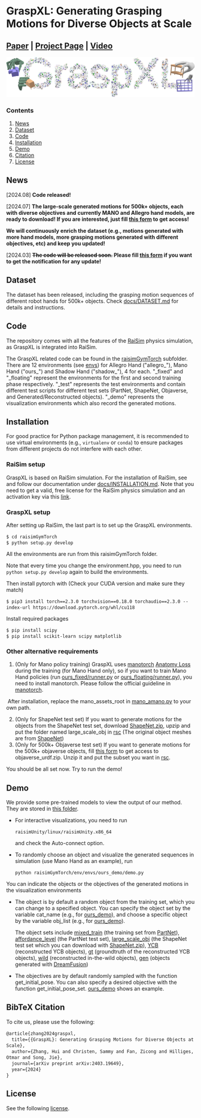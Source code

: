 # GraspXL: Generating Grasping Motions for Diverse Objects at Scale

## [Paper](https://arxiv.org/pdf/2403.19649.pdf) | [Project Page](https://eth-ait.github.io/graspxl/) | [Video](https://youtu.be/0-dRbxmX2PI)

<img src="/tease_more.jpg" /> 

### Contents

1. [News](#News)
2. [Dataset](#Dataset)
3. [Code](#Code)
4. [Installation](#installation)
5. [Demo](#Demo)
6. [Citation](#citation)
7. [License](#license)

## News
[2024.08] **Code released!**

[2024.07] **The large-scale generated motions for 500k+ objects, each with diverse objectives and currently MANO and Allegro hand models, are ready to download! If you are interested, just fill [this form](https://forms.gle/dNwaGvtb4ppi1HZt5) to get access!**

**We will continuously enrich the dataset (e.g., motions generated with more hand models, more grasping motions generated with different objectives, etc) and keep you updated!**

[2024.03] **~~The code will be released soon.~~ Please fill [this form](https://forms.gle/dNwaGvtb4ppi1HZt5) if you want to get the notification for any update!**



## Dataset
The dataset has been released, including the grasping motion sequences of different robot hands for 500k+ objects. Check [docs/DATASET.md](./docs/DATASET.md) for details and instructions.



## Code

The repository comes with all the features of the [RaiSim](https://raisim.com/) physics simulation, as GraspXL is integrated into RaiSim.

The GraspXL related code can be found in the [raisimGymTorch](./raisimGymTorch) subfolder. There are 12 environments (see [envs](./raisimGymTorch/raisimGymTorch/env/envs/)) for Allegro Hand ("allegro\_"), Mano Hand ("ours\_") and Shadow Hand ("shadow\_"), 4 for each. "\_fixed" and "\_floating" represent the environments for the first and second training phase respectively. "\_test" represents the test environments and contain different test scripts for different test sets (PartNet, ShapeNet, Objaverse, and Generated/Reconstructed objects). "\_demo" represents the visualization environments which also record the generated motions.



## Installation


For good practice for Python package management, it is recommended to use virtual environments (e.g., `virtualenv` or `conda`) to ensure packages from different projects do not interfere with each other.

### RaiSim setup

GraspXL is based on RaiSim simulation. For the installation of RaiSim, see and follow our documentation under [docs/INSTALLATION.md](./docs/INSTALLATION.md). Note that you need to get a valid, free license for the RaiSim physics simulation and an activation key via this [link](https://docs.google.com/forms/d/e/1FAIpQLSc1FjnRj4BV9xSTgrrRH-GMDsio_Um4DmD0Yt12MLNAFKm12Q/viewform). 

### GraspXL setup

After setting up RaiSim, the last part is to set up the GraspXL environments.

```
$ cd raisimGymTorch 
$ python setup.py develop
```

All the environments are run from this raisimGymTorch folder. 

Note that every time you change the environment.hpp, you need to run `python setup.py develop` again to build the environments.

Then install pytorch with (Check your CUDA version and make sure they match)

```
$ pip3 install torch==2.3.0 torchvision==0.18.0 torchaudio==2.3.0 --index-url https://download.pytorch.org/whl/cu118
```

Install required packages

```
$ pip install scipy
$ pip install scikit-learn scipy matplotlib
```

### Other alternative requirements

1. (Only for Mano policy training) GraspXL uses [manotorch](https://github.com/lixiny/manotorch) [Anatomy Loss](https://github.com/lixiny/manotorch#anatomy-loss) during the training (for Mano Hand only), so if you want to train Mano Hand policies (run [ours_fixed/runner.py](./raisimGymTorch/raisimGymTorch/env/envs/ours_fixed/runner.py) or [ours_floating/runner.py](./raisimGymTorch/raisimGymTorch/env/envs/ours_floating/runner.py)), you need to install manotorch. Please follow the official guideline in [manotorch](https://github.com/lixiny/manotorch).

​	After installation, replace the mano_assets_root in [mano_amano.py](https://github.com/zdchan/GraspXL/blob/1e239242082ec2bae9b9eddb4895f9f4f1d640af/raisimGymTorch/raisimGymTorch/helper/mano_amano.py#L10-L13) to your own path.

2. (Only for ShapeNet test set) If you want to generate motions for the objects from the ShapeNet test set, download [ShapeNet.zip](https://1drv.ms/u/s!ArIwHmrYW4HkoO0tm1D48rVudC4Bnw?e=DyEtsL), upzip and put the folder named large_scale_obj in [rsc](./rsc) (The original object meshes are from [ShapeNet](https://www.shapenet.org/))
3. (Only for 500k+ Objaverse test set) If you want to generate motions for the 500k+ objaverse objects, fill [this form](https://forms.gle/dNwaGvtb4ppi1HZt5) to get access to objaverse_urdf.zip. Unzip it and put the subset you want in [rsc](./rsc).

You should be all set now. Try to run the demo!



## Demo

We provide some pre-trained models to view the output of our method. They are stored in [this folder](./raisimGymTorch/data_all/). 

+ For interactive visualizations, you need to run

  ```Shell
  raisimUnity/linux/raisimUnity.x86_64
  ```

  and check the Auto-connect option.

+ To randomly choose an object and visualize the generated sequences in simulation (use Mano Hand as an example), run

  ```Shell
  python raisimGymTorch/env/envs/ours_demo/demo.py
  ```

You can indicate the objects or the objectives of the generated motions in the visualization environments

+ The object is by default a random object from the training set, which you can change to a specified object. You can specify the object set by the variable cat_name (e.g., for [ours_demo](https://github.com/zdchan/GraspXL/blob/1e239242082ec2bae9b9eddb4895f9f4f1d640af/raisimGymTorch/raisimGymTorch/env/envs/ours_demo/demo.py#L76)), and choose a specific object by the variable obj_list (e.g., for [ours_demo](https://github.com/zdchan/GraspXL/blob/1e239242082ec2bae9b9eddb4895f9f4f1d640af/raisimGymTorch/raisimGymTorch/env/envs/ours_demo/demo.py#L90)). 

  The object sets include [mixed_train](./rsc/mixed_train) (the training set from [PartNet](https://partnet.cs.stanford.edu/)), [affordance_level](./rsc/affordance_level) (the PartNet test set), [large_scale_obj](./rsc/large_scale_obj) (the ShapeNet test set which you can download with [ShapeNet.zip](https://1drv.ms/u/s!ArIwHmrYW4HkoO0tm1D48rVudC4Bnw?e=DyEtsL)),  [YCB](./rsc/YCB) (reconstructed YCB objects), [gt](./rsc/gt) (groundtruth of the reconstructed YCB objects), [wild](./rsc/wild) (reconstructed in-the-wild objects), [gen](./rsc/gen) (objects generated with [DreamFusion](https://dreamfusion3d.github.io/))

+ The objectives are by default randomly sampled with the function get_initial_pose. You can also specify a desired objective with the function get_initial_pose_set.  [ours_demo](https://github.com/zdchan/GraspXL/blob/1e239242082ec2bae9b9eddb4895f9f4f1d640af/raisimGymTorch/raisimGymTorch/env/envs/ours_demo/demo.py#L198-L201) shows an example.



## BibTeX Citation

To cite us, please use the following:

```
@article{zhang2024graspxl,
  title={{GraspXL}: Generating Grasping Motions for Diverse Objects at Scale},
  author={Zhang, Hui and Christen, Sammy and Fan, Zicong and Hilliges, Otmar and Song, Jie},
  journal={arXiv preprint arXiv:2403.19649},
  year={2024}
}
```



## License

See the following [license](LICENSE.md).
